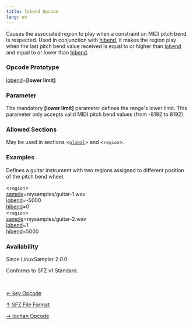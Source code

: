 ```yaml
---
title: lobend Opcode
lang: en
---
```

Causes the associated region to play when a constraint on MIDI pitch bend is
respected. Used in conjunction with [hibend](hibend), it makes the region play
when the last pitch bend value received is equal to or higher than
[lobend](lobend) and equal to or lower than [hibend](hibend).

### Opcode Prototype

[lobend](lobend)=**[lower limit]**

### Parameter

The mandatory **[lower limit]** parameter defines the range's lower limit.
This parameter only accepts valid MIDI pitch bend values (from -8192 to 8192).

### Allowed Sections

May be used in sections <[`global`](../section/global)> and <`region`>.

### Examples

Defines a guitar instrument with two regions assigned to different position of the pitch bend wheel.

<`region`><br>
[sample](sample)=mysamples/guitar-1.wav<br>
[lobend](lobend)=-5000<br>
[hibend](hibend)=0<br>
<`region`><br>
[sample](sample)=mysamples/guitar-2.wav<br>
[lobend](lobend)=1<br>
[hibend](hibend)=5000<br>

### Availability

Since LinuxSampler 2.0.0

Conforms to SFZ v1 Standard.

<br>
<link rel="stylesheet" href="/linuxsampler/style.css">
<div>
    <div id="r" class="child-div"><p><a href="key">← key Opcode</a></p></div>
    <div id="c" class="child-div"><p><a href="..">↑ SFZ File Format</a></p></div>
    <div id="l" class="child-div"><p><a href="lochan">→ lochan Opcode</a></p></div>
</div>

